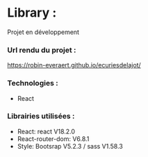 # Library :
Projet en développement

### Url rendu du projet :
https://robin-everaert.github.io/ecuriesdelajot/


### Technologies :
* React 

### Librairies utilisées :
* React: react V18.2.0 
* React-router-dom: V6.8.1
* Style: Bootsrap V5.2.3 / sass V1.58.3
